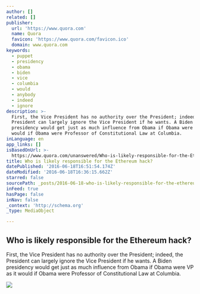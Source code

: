 ```yaml
---
author: []
related: []
publisher:
  url: 'https://www.quora.com'
  name: Quora
  favicon: 'https://www.quora.com/favicon.ico'
  domain: www.quora.com
keywords:
  - puppet
  - presidency
  - obama
  - biden
  - vice
  - columbia
  - would
  - anybody
  - indeed
  - ignore
description: >-
  First, the Vice President has no authority over the President; indeed, the
  President can largely ignore the Vice President if he wants. A Biden
  presidency would get just as much influence from Obama if Obama were VP as it
  would if Obama were Professor of Constitutional Law at Columbia.
inLanguage: en
app_links: []
isBasedOnUrl: >-
  https://www.quora.com/unanswered/Who-is-likely-responsible-for-the-Ethereum-hack
title: Who is likely responsible for the Ethereum hack?
datePublished: '2016-06-18T16:51:54.174Z'
dateModified: '2016-06-18T16:36:15.662Z'
starred: false
sourcePath: _posts/2016-06-18-who-is-likely-responsible-for-the-ethereum-hack.md
inFeed: true
hasPage: false
inNav: false
_context: 'http://schema.org'
_type: MediaObject

---
```

<article style=""><h1>Who is likely responsible for the Ethereum hack?</h1><p>First, the Vice President has no authority over the President; indeed, the President can largely ignore the Vice President if he wants. A Biden presidency would get just as much influence from Obama if Obama were VP as it would if Obama were Professor of Constitutional Law at Columbia.</p><img src="https://qsf.ec.quoracdn.net/-images.new_grid.fb_share_default.pnge6dde9cfa6e03c43.png" /></article>